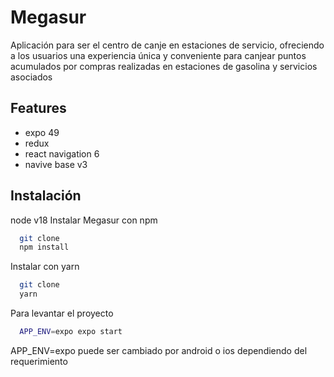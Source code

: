 
# Megasur

Aplicación para ser el centro de canje en estaciones de servicio, ofreciendo a los usuarios una experiencia única y conveniente para canjear puntos acumulados por compras realizadas en estaciones de gasolina y servicios asociados



## Features

- expo 49
- redux
- react navigation 6
- navive base v3


## Instalación

node  v18
Instalar Megasur con npm

```bash
  git clone
  npm install 
```
Instalar con yarn
```bash
  git clone
  yarn 
```
    
Para levantar el proyecto  

```bash 
  APP_ENV=expo expo start
```
APP_ENV=expo puede ser cambiado por android o ios dependiendo del requerimiento